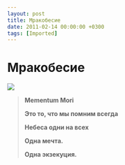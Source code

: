 ```yaml
---
layout: post
title: Мракобесие
date: 2011-02-14 00:00:00 +0300
tags: [Imported]
---
```

# Мракобесие

![](http://media.tumblr.com/tumblr_lgm21cQ36o1qfp23s.jpg)

> **Mementum Mori**
> 
> **Это то, что мы помним всегда**
> 
> **Небеса одни на всех**
> 
> **Одна мечта.**
> 
> **Одна экзекуция.**